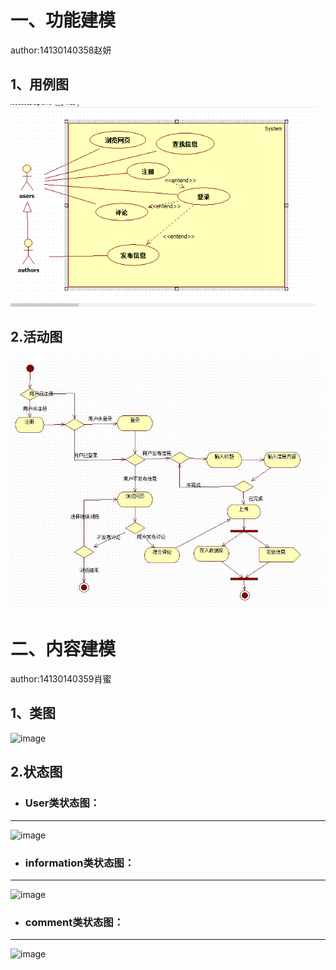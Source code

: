 一、功能建模
=======
author:14130140358赵妍

1、用例图
---------
![image](https://github.com/foolishzhao/web/raw/master/图片2.png)

2.活动图
---------
![image](https://github.com/foolishzhao/web/raw/master/Cache_78ef946d6d7c76f1..jpg)

二、内容建模
=======
author:14130140359肖蜜

1、类图
---------
![image](https://github.com/homilly/web-curriculum--design/blob/master/1.png)

2.状态图
---------
* ###  User类状态图：
------
![image](https://github.com/homilly/web-curriculum--design/blob/master/2.png)

* ### information类状态图：
------
![image](https://github.com/homilly/web-curriculum--design/blob/master/3.png)

* ### comment类状态图：
------
![image](https://github.com/homilly/web-curriculum--design/blob/master/4.png)
